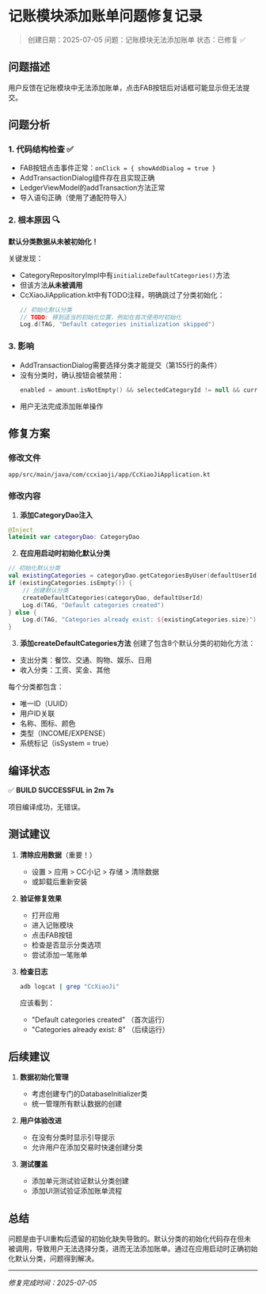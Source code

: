 # 记账模块添加账单问题修复记录

> 创建日期：2025-07-05
> 问题：记账模块无法添加账单
> 状态：已修复 ✅

## 问题描述

用户反馈在记账模块中无法添加账单，点击FAB按钮后对话框可能显示但无法提交。

## 问题分析

### 1. 代码结构检查 ✅
- FAB按钮点击事件正常：`onClick = { showAddDialog = true }`
- AddTransactionDialog组件存在且实现正确
- LedgerViewModel的addTransaction方法正常
- 导入语句正确（使用了通配符导入）

### 2. 根本原因 🔍
**默认分类数据从未被初始化！**

关键发现：
- CategoryRepositoryImpl中有`initializeDefaultCategories()`方法
- 但该方法**从未被调用**
- CcXiaoJiApplication.kt中有TODO注释，明确跳过了分类初始化：
  ```kotlin
  // 初始化默认分类
  // TODO: 移到适当的初始化位置，例如在首次使用时初始化
  Log.d(TAG, "Default categories initialization skipped")
  ```

### 3. 影响
- AddTransactionDialog需要选择分类才能提交（第155行的条件）
- 没有分类时，确认按钮会被禁用：
  ```kotlin
  enabled = amount.isNotEmpty() && selectedCategoryId != null && currentAccount != null
  ```
- 用户无法完成添加账单操作

## 修复方案

### 修改文件
`app/src/main/java/com/ccxiaoji/app/CcXiaoJiApplication.kt`

### 修改内容

1. **添加CategoryDao注入**
```kotlin
@Inject
lateinit var categoryDao: CategoryDao
```

2. **在应用启动时初始化默认分类**
```kotlin
// 初始化默认分类
val existingCategories = categoryDao.getCategoriesByUser(defaultUserId).first()
if (existingCategories.isEmpty()) {
    // 创建默认分类
    createDefaultCategories(categoryDao, defaultUserId)
    Log.d(TAG, "Default categories created")
} else {
    Log.d(TAG, "Categories already exist: ${existingCategories.size}")
}
```

3. **添加createDefaultCategories方法**
创建了包含8个默认分类的初始化方法：
- 支出分类：餐饮、交通、购物、娱乐、日用
- 收入分类：工资、奖金、其他

每个分类都包含：
- 唯一ID（UUID）
- 用户ID关联
- 名称、图标、颜色
- 类型（INCOME/EXPENSE）
- 系统标记（isSystem = true）

## 编译状态

✅ **BUILD SUCCESSFUL in 2m 7s**

项目编译成功，无错误。

## 测试建议

1. **清除应用数据**（重要！）
   - 设置 > 应用 > CC小记 > 存储 > 清除数据
   - 或卸载后重新安装

2. **验证修复效果**
   - 打开应用
   - 进入记账模块
   - 点击FAB按钮
   - 检查是否显示分类选项
   - 尝试添加一笔账单

3. **检查日志**
   ```bash
   adb logcat | grep "CcXiaoJi"
   ```
   应该看到：
   - "Default categories created" （首次运行）
   - "Categories already exist: 8" （后续运行）

## 后续建议

1. **数据初始化管理**
   - 考虑创建专门的DatabaseInitializer类
   - 统一管理所有默认数据的创建

2. **用户体验改进**
   - 在没有分类时显示引导提示
   - 允许用户在添加交易时快速创建分类

3. **测试覆盖**
   - 添加单元测试验证默认分类创建
   - 添加UI测试验证添加账单流程

## 总结

问题是由于UI重构后遗留的初始化缺失导致的。默认分类的初始化代码存在但未被调用，导致用户无法选择分类，进而无法添加账单。通过在应用启动时正确初始化默认分类，问题得到解决。

---
*修复完成时间：2025-07-05*